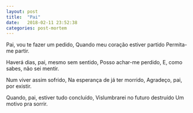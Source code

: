 ```yaml
---
layout: post
title:  "Pai"
date:   2018-02-11 23:52:38
categories: post-mortem
---
```


Pai, vou te fazer um pedido,
Quando meu coração estiver partido
Permita-me partir.

Haverá dias, pai, mesmo sem sentido,
Posso achar-me perdido,
E, como sabes, não sei mentir.

Num viver assim sofrido,
Na esperança de já ter morrido,
Agradeço, pai, por existir.

Quando, pai, estiver tudo concluído,
Vislumbrarei no futuro destruído
Um motivo pra sorrir.
